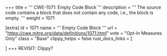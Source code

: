 +++
title = '''
CWE-1071: Empty Code Block
'''
description	= '''
The source code contains a block that does not contain any code, i.e., the block is empty.
'''
weight = 1071

[extra]
id = 1071
name = '''
Empty Code Block
'''
url = "https://cwe.mitre.org/data/definitions/1071.html"
vote = "Opt-In Measures Only"
class = "Base"
clippy_helps = false
rust_docs_links = [
	
]
+++
REVISIT: Clippy?